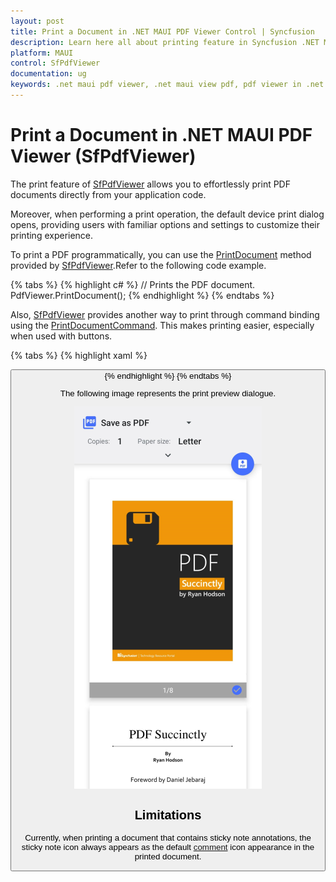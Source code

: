 ```yaml
---
layout: post
title: Print a Document in .NET MAUI PDF Viewer Control | Syncfusion
description: Learn here all about printing feature in Syncfusion .NET MAUI PDF Viewer (SfPdfViewer) control and more.
platform: MAUI
control: SfPdfViewer
documentation: ug
keywords: .net maui pdf viewer, .net maui view pdf, pdf viewer in .net maui, .net maui open pdf, maui pdf viewer, maui pdf view
---
```


# Print a Document in .NET MAUI PDF Viewer (SfPdfViewer)

The print feature of [SfPdfViewer](https://help.syncfusion.com/cr/maui/Syncfusion.Maui.PdfViewer.SfPdfViewer.html) allows you to effortlessly print PDF documents directly from your application code.

Moreover, when performing a print operation, the default device print dialog opens, providing users with familiar options and settings to customize their printing experience.

To print a PDF programmatically, you can use the [PrintDocument](https://help.syncfusion.com/cr/maui/Syncfusion.Maui.PdfViewer.SfPdfViewer.html#Syncfusion_Maui_PdfViewer_SfPdfViewer_PrintDocument) method provided by [SfPdfViewer](https://help.syncfusion.com/cr/maui/Syncfusion.Maui.PdfViewer.SfPdfViewer.html).Refer to the following code example.

{% tabs %}
{% highlight c# %}
// Prints the PDF document.
PdfViewer.PrintDocument();
{% endhighlight %}
{% endtabs %}

Also, [SfPdfViewer](https://help.syncfusion.com/cr/maui/Syncfusion.Maui.PdfViewer.SfPdfViewer.html) provides another way to print through command binding using the [PrintDocumentCommand](https://help.syncfusion.com/cr/maui/Syncfusion.Maui.PdfViewer.SfPdfViewer.html#Syncfusion_Maui_PdfViewer_SfPdfViewer_PrintDocumentCommand). This makes printing easier, especially when used with buttons.

{% tabs %}
{% highlight xaml %}
<!-- Prints the PDF document. -->
<Button Text="Print" Command="{Binding Source={x:Reference PdfViewer},Path=PrintDocumentCommand}"/>
{% endhighlight %} 
{% endtabs %}

The following image represents the print preview dialogue.

![Printing PDF Files in .NET MAUI PDF Viewer](Images/Print/print.png)

## Limitations

Currently, when printing a document that contains sticky note annotations, the sticky note icon always appears as the default [comment](https://help.syncfusion.com/cr/maui/Syncfusion.Maui.PdfViewer.StickyNoteIcon.html#Syncfusion_Maui_PdfViewer_StickyNoteIcon_Comment) icon appearance in the printed document.